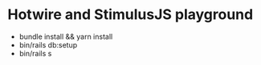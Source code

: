 # Hotwire and StimulusJS playground

- bundle install && yarn install
- bin/rails db:setup
- bin/rails s